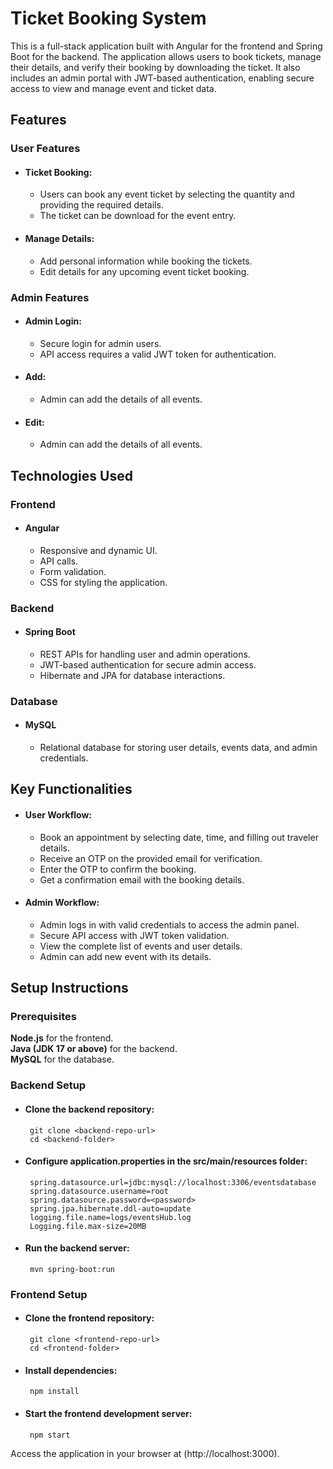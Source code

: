 # Ticket Booking System
This is a full-stack application built with Angular for the frontend and Spring Boot for the backend. The application allows users to book tickets, manage their details, and verify their booking by downloading the ticket. It also includes an admin portal with JWT-based authentication, enabling secure access to view and manage event and ticket data.

## Features
### User Features
   * #### Ticket Booking:
      * Users can book any event ticket by selecting the quantity and providing the required details.
      * The ticket can be download for the event entry.
* #### Manage Details:
   * Add personal information while booking the tickets.
   * Edit details for any upcoming event ticket booking.

### Admin Features
* #### Admin Login:
   * Secure login for admin users.
   * API access requires a valid JWT token for authentication.
* #### Add:
   * Admin can add the details of all events.
* #### Edit:
   * Admin can add the details of all events.

## Technologies Used
### Frontend
* #### Angular
  * Responsive and dynamic UI.
  * API calls.
  * Form validation.
  * CSS for styling the application.
### Backend
* #### Spring Boot
  * REST APIs for handling user and admin operations.
  * JWT-based authentication for secure admin access.
  * Hibernate and JPA for database interactions.
### Database
* #### MySQL
  * Relational database for storing user details, events data, and admin credentials.

## Key Functionalities
* #### User Workflow:
   * Book an appointment by selecting date, time, and filling out traveler details.
   * Receive an OTP on the provided email for verification.
   * Enter the OTP to confirm the booking.
   * Get a confirmation email with the booking details.
* #### Admin Workflow:
   * Admin logs in with valid credentials to access the admin panel.
   * Secure API access with JWT token validation.
   * View the complete list of events and user details.
   * Admin can add new event with its details.

## Setup Instructions
### Prerequisites
  **Node.js** for the frontend.\
  **Java (JDK 17 or above)** for the backend.\
  **MySQL** for the database.
  
### Backend Setup
* #### Clone the backend repository:
       git clone <backend-repo-url>
       cd <backend-folder>
* #### Configure application.properties in the src/main/resources folder:
       spring.datasource.url=jdbc:mysql://localhost:3306/eventsdatabase
       spring.datasource.username=root
       spring.datasource.password=<password>
       spring.jpa.hibernate.ddl-auto=update
       logging.file.name=logs/eventsHub.log
       Logging.file.max-size=20MB    
* #### Run the backend server:
       mvn spring-boot:run

### Frontend Setup
* #### Clone the frontend repository:
       git clone <frontend-repo-url>
       cd <frontend-folder>

* #### Install dependencies:
       npm install

* #### Start the frontend development server:
       npm start
  
Access the application in your browser at (http://localhost:3000).
